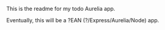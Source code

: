 This is the readme for my todo Aurelia app.  

Eventually, this will be a ?EAN (?/Express/Aurelia/Node) app.